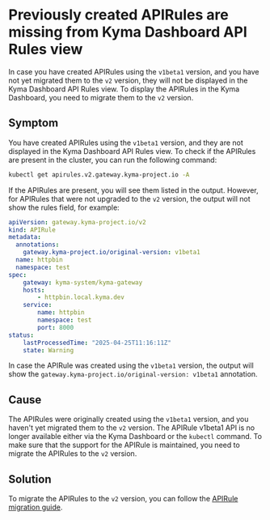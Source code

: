 # Previously created APIRules are missing from Kyma Dashboard API Rules view

In case you have created APIRules using the `v1beta1` version, and you have not yet migrated them to the `v2` version,
they will not be displayed in the Kyma Dashboard API Rules view.
To display the APIRules in the Kyma Dashboard, you need to migrate them to the `v2` version.

## Symptom

You have created APIRules using the `v1beta1` version, and they are not displayed in the Kyma Dashboard API Rules view.
To check if the APIRules are present in the cluster, you can run the following command:

```bash
kubectl get apirules.v2.gateway.kyma-project.io -A
```
If the APIRules are present, you will see them listed in the output.
However, for APIRules that were not upgraded to the `v2` version, the output will not show the rules field, for example:

```yaml
apiVersion: gateway.kyma-project.io/v2
kind: APIRule
metadata:
  annotations:
    gateway.kyma-project.io/original-version: v1beta1
  name: httpbin
  namespace: test
spec:
    gateway: kyma-system/kyma-gateway
    hosts:
        - httpbin.local.kyma.dev
    service:
        name: httpbin
        namespace: test
        port: 8000
status:
    lastProcessedTime: "2025-04-25T11:16:11Z"
    state: Warning
```

In case the APIRule was created using the `v1beta1` version, the output will show 
the `gateway.kyma-project.io/original-version: v1beta1` annotation.

## Cause

The APIRules were originally created using the `v1beta1` version, and you haven't yet migrated them to the `v2` version.
The APIRule v1beta1 API is no longer available either via the Kyma Dashboard or the `kubectl` command.
To make sure that the support for the APIRule is maintained, you need to migrate the APIRules to the `v2` version.

## Solution

To migrate the APIRules to the `v2` version, you can follow the [APIRule migration guide](../../apirule-migration/README.md).
